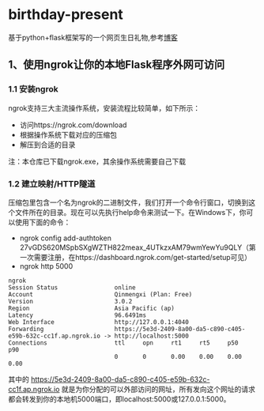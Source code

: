 # birthday-present
基于python+flask框架写的一个网页生日礼物,参考[博客](https://blog.csdn.net/zyh960/article/details/107687945)

## 1、使用ngrok让你的本地Flask程序外网可访问  
### 1.1 安装ngrok  
ngrok支持三大主流操作系统，安装流程比较简单，如下所示：  
- 访问https://ngrok.com/download  
- 根据操作系统下载对应的压缩包  
- 解压到合适的目录  

注：本仓库已下载ngrok.exe，其余操作系统需要自己下载  

### 1.2 建立映射/HTTP隧道
压缩包里包含一个名为ngrok的二进制文件，我们打开一个命令行窗口，切换到这个文件所在的目录。现在可以先执行help命令来测试一下。在Windows下，你可以使用下面的命令： 
- ngrok config add-authtoken 27vGDS620MSpbSXgWZTH822meax_4UTkzxAM79wmYewYu9QLY（第一次需要注册，在https://dashboard.ngrok.com/get-started/setup可见）
- ngrok http 5000  

```
ngrok
Session Status                online  
Account                       Qinmengxi (Plan: Free)  
Version                       3.0.2  
Region                        Asia Pacific (ap)  
Latency                       96.6491ms  
Web Interface                 http://127.0.0.1:4040  
Forwarding                    https://5e3d-2409-8a00-da5-c890-c405-e59b-632c-cc1f.ap.ngrok.io -> http://localhost:5000  
Connections                   ttl     opn     rt1     rt5     p50     p90  
                              0       0       0.00    0.00    0.00    0.00  
```

其中的 https://5e3d-2409-8a00-da5-c890-c405-e59b-632c-cc1f.ap.ngrok.io 就是为你分配的可以外部访问的网址，所有发向这个网址的请求都会转发到你的本地机5000端口，即localhost:5000或127.0.0.1:5000。

